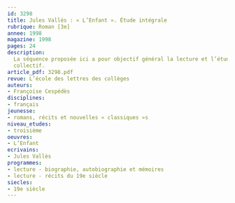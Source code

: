 ```yaml
---
id: 3298
title: Jules Vallès : « L’Enfant ». Étude intégrale
rubrique: Roman [3e]
annee: 1998
magazine: 1998
pages: 24
description: 
  La séquence proposée ici a pour objectif général la lecture et l’étude d’un roman à caractère autobiographique. Elle aborde des éléments essentiels des discours narratif, descriptif et explicatif et participe au travail sur l’argumentatif. Elle s’organise en quatorze séances avec des objectifs culturels, notionnels et méthodologiques, dont la durée, le déroulement, les supports et les productions éventuelles sont précisés tout au long de l’étude. Certaines séances permettent de réinvestir le contenu de séances antérieures. La séance finale, en proposant aux élèves de s’exprimer sur le genre autobiographique et de lire d’autres romans, souhaite prolonger individuellement et personnellement un travail
  collectif.
article_pdf: 3298.pdf
revue: L’école des lettres des collèges
auteurs:
- Françoise Cespédès
disciplines:
- français
jeunesse:
- romans, récits et nouvelles « classiques »s
niveau_etudes:
- troisième
oeuvres:
- L’Enfant
ecrivains:
- Jules Vallès
programmes:
- lecture - biographie, autobiographie et mémoires
- lecture - récits du 19e siècle
siecles:
- 19e siècle
---
```

